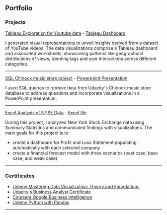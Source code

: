 ## Portfolio

### Projects 

[Tableau Exploration for Youtube data](/static/tableau.pdf) - [Tableau Dashboard](https://public.tableau.com/app/profile/anh.do3282/viz/YoutubeDashboard_17047101142380/Dashboard1?publish=yes)

I generated visual representations to unveil insights derived from a dataset of YouTube videos. The data visualizations comprise a Tableau dashboard and associated worksheets, showcasing patterns like geographical distributions of views, trending tags and user interactions across different categories.

---
[SQL Chinook music store project](/md/chinook.md) - [Powerpoint Presentation](/static/chinook.pdf)


I used SQL queries to retrieve data from Udacity's Chinook music store database to address questions and incorporate visualizations in a PowerPoint presentation.

---

[Excel Analysis of NYSE Data](/static/nyse.pdf) - [Excel file](/static/nyse.xlsx)

During this project, I analyzed New York Stock Exchange data using Summary Statistics and communicated findings with visualizations. The main goals for this project is to:

- create a dashboard for Profit and Loss Statement populating automatically with each selected company
- create a financial forecast model with three scenarios (best case, base case, and weak case).


---

### Certificates
- [Udemy Mastering Data Visualization: Theory and Foundations](https://www.udemy.com/certificate/UC-200ecd2a-06cc-4504-88e6-d395304e43f4/)
- [Udacity's Business Analyst Certificate](confirm.udacity.com/e/c7281c52-8df1-11ee-9566-03cf0591635b)
- [Coursera Google Business Intelligence](https://www.coursera.org/account/accomplishments/professional-cert/Q6NYMNH7WZM8)
- [Udemy Python with Pandas](https://www.udemy.com/certificate/UC-7a36baf2-ec06-4f47-8b64-796c357ea66f/)
---